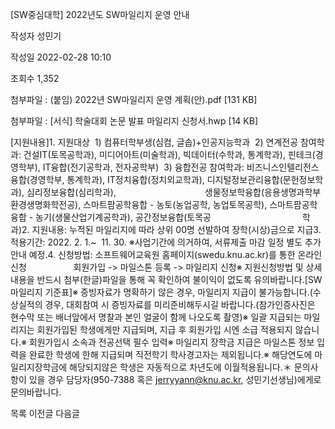 [SW중심대학] 2022년도 SW마일리지 운영 안내



작성자
성민기


작성일
2022-02-28 10:10


조회수
1,352


첨부파일 : (붙임) 2022년 SW마일리지 운영 계획(안).pdf [131 KB]  

첨부파일 : [서식] 학술대회 논문 발표 마일리지 신청서.hwp [14 KB]


﻿﻿﻿﻿﻿﻿﻿﻿﻿﻿﻿﻿﻿﻿﻿﻿﻿﻿﻿﻿﻿﻿﻿﻿﻿﻿﻿﻿﻿﻿﻿[지원내용]1. 지원대상  1) 컴퓨터학부생(심컴, 글솝)+인공지능학과  2) 연계전공 참여학과: 건설IT(토목공학과), 미디어아트(미술학과), 빅데이터(수학과, 통계학과), 핀테크(경영학부), IT융합(전기공학과, 전자공학부)  3) 융합전공 참여학과: 비즈니스인텔리전스융합(경영학부, 통계학과), IT정치융합(정치외교학과), 디지털정보관리융합(문헌정보학과), 심리정보융합(심리학과),                                    생물정보학융합(응용생명과학부 환경생명화학전공), 스마트팜공학융합 - 농토(농업공학, 농업토목공학), 스마트팜공학융합 - 농기(생물산업기계공학과), 공간정보융합(토목공                                     학과)2. 지원내용: 누적된 마일리지에 따라 상위 00명 선발하여 장학(시상)금으로 지급3. 적용기간: 2022. 2. 1.~  11. 30. ※사업기간에 의거하여, 서류제출 마감 일정 별도 추가 안내 예정.4. 신청방법: 소프트웨어교육원 홈페이지(swedu.knu.ac.kr)를 통한 온라인 신청                   회원가입 -> 마일스톤 등록 -> 마일리지 신청※ 지원신청방법 및 상세내용을 반드시 첨부(한글)파일을 통해 꼭 확인하여 불이익이 없도록 유의바랍니다.[SW마일리지 기준표]※ 증빙자료가 명확하기 않은 경우, 마일리지 지급이 불가능합니다.(수상실적의 경우, 대회참여 시 증빙자료를 미리준비해두시길 바랍니다.(참가인증사진은 현수막 또는 배너앞에서 명찰과 본인 얼굴이 함께 나오도록 촬영)※ 일괄 지급되는 마일리지는 회원가입된 학생에게만 지급되며, 지급 후 회원가입 시엔 소급 적용되지 않습니다.※ 회원가입시 소속과 전공선택 필수 입력※ 마일리지 장학금 지급은 마일스톤 정보 입력을 완료한 학생에 한해 지급되며 직전학기 학사경고자는 제외됩니다.※ 해당연도에 마일리지장학금에 해당되지않은 학생은 자동적으로 차년도에 이월적용됩니다.＊ 문의사항이 있을 경우 담당자(950-7388 혹은 jerryyann@knu.ac.kr, 성민기선생님)에게로 문의바랍니다.





목록
이전글
다음글




